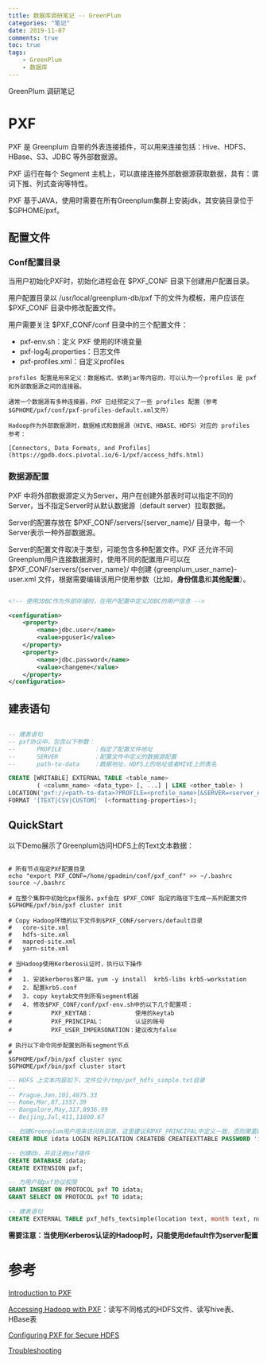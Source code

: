 ```yaml
---
title: 数据库调研笔记 -- GreenPlum
categories: "笔记"
date: 2019-11-07
comments: true
toc: true
tags:
	- GreenPlum
	- 数据库
---
```


GreenPlum 调研笔记

<!--more-->


# PXF

PXF 是 Greenplum 自带的外表连接插件，可以用来连接包括：Hive、HDFS、HBase、S3、JDBC 等外部数据源。 

PXF 运行在每个 Segment 主机上，可以直接连接外部数据源获取数据，具有：谓词下推、列式查询等特性。

PXF 基于JAVA，使用时需要在所有Greenplum集群上安装jdk，其安装目录位于$GPHOME/pxf。


## 配置文件

### Conf配置目录

当用户初始化PXF时，初始化进程会在 $PXF_CONF 目录下创建用户配置目录。

用户配置目录以 /usr/local/greenplum-db/pxf 下的文件为模板，用户应该在 $PXF_CONF 目录中修改配置文件。

用户需要关注 $PXF_CONF/conf 目录中的三个配置文件：

- pxf-env.sh：定义 PXF 使用的环境变量
- pxf-log4j.properties：日志文件
- pxf-profiles.xml：自定义profiles

```
profiles 配置是用来定义：数据格式、依赖jar等内容的，可以认为一个profiles 是 pxf 和外部数据源之间的连接器。

通常一个数据源有多种连接器，PXF 已经预定义了一些 profiles 配置（参考$GPHOME/pxf/conf/pxf-profiles-default.xml文件）

Hadoop作为外部数据源时，数据格式和数据源（HIVE、HBASE、HDFS）对应的 profiles 参考：

[Connectors, Data Formats, and Profiles](https://gpdb.docs.pivotal.io/6-1/pxf/access_hdfs.html)

```

### 数据源配置

PXF 中将外部数据源定义为Server，用户在创建外部表时可以指定不同的Server，当不指定Server时从默认数据源（default server）拉取数据。

Server的配置存放在 $PXF_CONF/servers/{server_name}/ 目录中，每一个Server表示一种外部数据源。

Server的配置文件取决于类型，可能包含多种配置文件。PXF 还允许不同Greenplum用户连接数据源时，使用不同的配置用户可以在 $PXF_CONF/servers/{server_name}/ 中创建 {greenplum_user_name}-user.xml 文件，根据需要编辑该用户使用参数（比如，**身份信息**和**其他配置**）。

```xml

<!-- 使用JDBC作为外部存储时，在用户配置中定义JDBC的用户信息 -->

<configuration>
    <property>
        <name>jdbc.user</name>
        <value>pguser1</value>
    </property>
    <property>
        <name>jdbc.password</name>
        <value>changeme</value>
    </property>
</configuration>
```



## 建表语句

```sql

-- 建表语句
-- pxf协议中，包含以下参数：
--      PROFILE         ：指定了配置文件地址
--      SERVER          ：配置文件中定义的数据源配置
--      path-to-data    ：数据地址，HDFS上的地址或者HIVE上的表名

CREATE [WRITABLE] EXTERNAL TABLE <table_name>
        ( <column_name> <data_type> [, ...] | LIKE <other_table> )
LOCATION('pxf://<path-to-data>?PROFILE=<profile_name>[&SERVER=<server_name>][&<custom-option>=<value>[...]]')
FORMAT '[TEXT|CSV|CUSTOM]' (<formatting-properties>);

```

## QuickStart

以下Demo展示了Greenplum访问HDFS上的Text文本数据：


```shell

# 所有节点指定PXF配置目录
echo "export PXF_CONF=/home/gpadmin/conf/pxf_conf" >> ~/.bashrc 
source ~/.bashrc

# 在整个集群中初始化pxf服务，pxf会在 $PXF_CONF 指定的路径下生成一系列配置文件
$GPHOME/pxf/bin/pxf cluster init

# Copy Hadoop环境的以下文件到$PXF_CONF/servers/default目录
#   core-site.xml
#   hdfs-site.xml
#   mapred-site.xml
#   yarn-site.xml

# 当Hadoop使用Kerberos认证时，执行以下操作
# 
#   1. 安装kerberos客户端，yum -y install  krb5-libs krb5-workstation
#   2. 配置krb5.conf
#   3. copy keytab文件到所有segment机器
#   4. 修改$PXF_CONF/conf/pxf-env.sh中的以下几个配置项：
#           PXF_KEYTAB：            使用的keytab
#           PXF_PRINCIPAL：         认证的账号
#           PXF_USER_IMPERSONATION：建议改为false

# 执行以下命令同步配置到所有segment节点
#   
$GPHOME/pxf/bin/pxf cluster sync
$GPHOME/pxf/bin/pxf cluster start
```

```sql
-- HDFS 上文本内容如下，文件位于/tmp/pxf_hdfs_simple.txt目录
--
-- Prague,Jan,101,4875.33
-- Rome,Mar,87,1557.39
-- Bangalore,May,317,8936.99
-- Beijing,Jul,411,11600.67

-- 创建Greenplum用户用来访问外部表，这里建议和PXF_PRINCIPAL中定义一致，否则需要配置 PXF_USER_IMPERSONATION
CREATE ROLE idata LOGIN REPLICATION CREATEDB CREATEEXTTABLE PASSWORD 'idata';

-- 创建db，并且注册pxf插件
CREATE DATABASE idata;
CREATE EXTENSION pxf;

-- 为用户赋pxf协议权限
GRANT INSERT ON PROTOCOL pxf TO idata; 
GRANT SELECT ON PROTOCOL pxf TO idata; 

-- 建表语句
CREATE EXTERNAL TABLE pxf_hdfs_textsimple(location text, month text, num_orders int, total_sales float8) LOCATION ('pxf://tmp/pxf_examples/pxf_hdfs_simple.txt?&PROFILE=hdfs:text')FORMAT 'TEXT' (delimiter=E',');

```

**需要注意：当使用Kerberos认证的Hadoop时，只能使用default作为server配置**




# 参考

[Introduction to PXF](https://gpdb.docs.pivotal.io/6-1/pxf/intro_pxf.html)

[Accessing Hadoop with PXF](https://gpdb.docs.pivotal.io/6-1/pxf/access_hdfs.html)：读写不同格式的HDFS文件、读写hive表、HBase表

[Configuring PXF for Secure HDFS](https://gpdb.docs.pivotal.io/6-0/pxf/pxf_kerbhdfs.html)

[Troubleshooting](https://gpdb.docs.pivotal.io/6-1/pxf/troubleshooting_pxf.html)